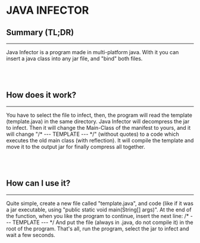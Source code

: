 <h1>JAVA INFECTOR</h1>

<h2>Summary (TL;DR)</h2>
<hr>
<p>Java Infector is a program made in multi-platform java.
With it you can insert a java class into any jar file, and "bind" both files.</p>
<br><br>
<h2>How does it work?</h2>
<hr>
<p>You have to select the file to infect, then, the program will read the template (template.java)
in the same directory. Java Infector will decompress the jar to infect.
Then it will change the Main-Class of the manifest to yours,
and it will change "/* --- TEMPLATE --- */" (without quotes) to a code which executes the old
main class (with reflection).
It will compile the template and move it to the output jar for finally compress all together.</p>
<br><br>
<h2>How can I use it?</h2>
<hr>
<p>Quite simple, create a new file called "template.java", and code (like if it was a jar executable,
using "public static void main(String[] args)". At the end of the function, when you like the program to continue,
insert the next line:
/* --- TEMPLATE --- */
And put the file (always in .java, do not compile it) in the root of the program. That's all, run the program, 
select the jar to infect and wait a few seconds.</p>